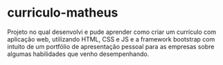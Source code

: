 # curriculo-matheus

Projeto no qual desenvolvi e pude aprender como criar um currículo com aplicação web, utilizando HTML, CSS e JS e a framework bootstrap com intuito de um portfólio de apresentação pessoal para as empresas sobre algumas habilidades que venho desempenhando. 
